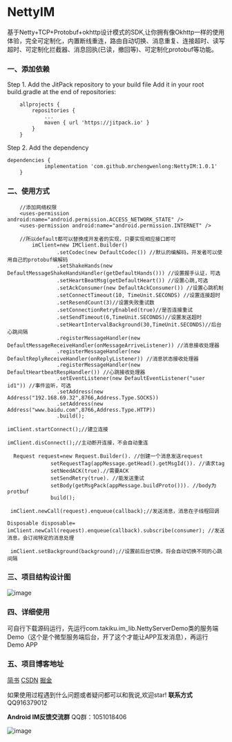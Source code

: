 # NettyIM
基于Netty+TCP+Protobuf+okhttp设计模式的SDK,让你拥有像Okhttp一样的使用体验，完全可定制化，内置断线重连，路由自动切换、消息重复、连接超时、读写超时、可定制化拦截器、消息回执(已读，撤回等)、可定制化protobuf等功能。

### 一、添加依赖
Step 1. Add the JitPack repository to your build file
Add it in your root build.gradle at the end of repositories:
```
	allprojects {
		repositories {
			...
			maven { url 'https://jitpack.io' }
		}
	}
```
Step 2. Add the dependency
```
dependencies {
	        implementation 'com.github.mrchengwenlong:NettyIM:1.0.1'
	}
```
### 二、使用方式
```  
    //添加网络权限
    <uses-permission android:name="android.permission.ACCESS_NETWORK_STATE" />
    <uses-permission android:name="android.permission.INTERNET" />
```
``` 
    //所以default都可以替换成开发者的实现，只要实现相应接口即可
        imClient=new IMClient.Builder()
                .setCodec(new DefaultCodec()) //默认的编解码，开发者可以使用自己的protobuf编解码
                .setShakeHands(new DefaultMessageShakeHandsHandler(getDefaultHands())) //设置握手认证，可选
                .setHeartBeatMsg(getDefaultHeart()) //设置心跳,可选
                .setAckConsumer(new DefaultAckConsumer()) //设置心跳机制
                .setConnectTimeout(10, TimeUnit.SECONDS) //设置连接超时
                .setResendCount(3)//设置失败重试数
                .setConnectionRetryEnabled(true)//是否连接重试
                .setSendTimeout(6,TimeUnit.SECONDS)//设置发送超时
                .setHeartIntervalBackground(30,TimeUnit.SECONDS)//后台心跳间隔
                .registerMessageHandler(new DefaultMessageReceiveHandler(onMessageArriveListener)) //消息接收处理器
                .registerMessageHandler(new DefaultReplyReceiveHandler(onReplyListener)) //消息状态接收处理器
                .registerMessageHandler(new DefaultHeartbeatRespHandler()) //心跳接收处理器
                .setEventListener(new DefaultEventListener("user id1")) //事件监听，可选
                .setAddress(new Address("192.168.69.32",8766,Address.Type.SOCKS))
                .setAddress(new Address("www.baidu.com",8766,Address.Type.HTTP))
                .build();
```
```
imClient.startConnect();//建立连接
```
```
imClient.disConnect();//主动断开连接，不会自动重连
```
```
  Request request=new Request.Builder(). //创建一个消息发送request
              setRequestTag(appMessage.getHead().getMsgId()). //请求tag
              setNeedACK(true).//需要ACK
              setSendRetry(true). //能发送重试
              setBody(getMsgPack(appMessage.buildProto())). //body为protbuf
              build();
```
```
 imClient.newCall(request).enqueue(callback);//发送消息，消息在子线程回调
```
```
Disposable disposable=   imClient.newCall(request).enqueue(callback).subscribe(consumer); //发送消息，会订阅特定的消息处理
```
```
 imClient.setBackground(background);//设置前后台切换，将会自动切换不同的心跳间隔
```

### 三、项目结构设计图
![image](https://github.com/mrchengwenlong/NettyIM/blob/master/IM客户端架构图.png)

### 四、详细使用
可自行下载源码运行，先运行com.takiku.im_lib.NettyServerDemo类的服务端Demo（这个是个微型服务端后台，开了这个才能让APP互发消息），再运行Demo APP

### 五、项目博客地址
[简书](https://www.jianshu.com/p/5b01f4d6e4f4)       [CSDN](https://blog.csdn.net/smile__dream/article/details/105681018)  [掘金](https://juejin.im/post/5ea569aaf265da47e34c19ed) 


如果使用过程遇到什么问题或者疑问都可以和我说,欢迎star!
**联系方式**QQ916379012

**Android IM反馈交流群**
QQ群：1051018406

![image](https://github.com/mrchengwenlong/NettyIM/blob/master/50327b1d735eb106d6c94f40edfbbc7.jpg)
